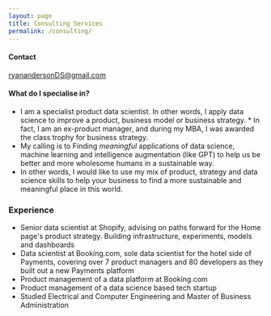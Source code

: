 ```yaml
---
layout: page
title: Consulting Services
permalink: /consulting/
---
```


#### Contact
[ryanandersonDS@gmail.com](mailto:ryanandersonDS@gmail.com)

#### What do I specialise in?
* I am a specialist product data scientist. In other words, I apply data science to improve a product, business model or business strategy. * In fact, I am an ex-product manager, and during my MBA, I was awarded the class trophy for business strategy.
* My calling is to Finding _meaningful_ applications of data science, machine learning and intelligence augmentation (like GPT) to help us be better and more wholesome humans in a sustainable way. 
* In other words, I would like to use my mix of product, strategy and data science skills to help your business to find a more sustainable and meaningful place in this world.

### Experience 
* Senior data scientist at Shopify, advising on paths forward for the Home page's product strategy. Building infrastructure, experiments, models and dashboards
* Data scientist at Booking.com, sole data scientist for the hotel side of Payments, covering over 7 product managers and 80 developers as they built out a new Payments platform
* Product management of a data platform at Booking.com
* Product management of a data science based tech startup
* Studied Electrical and Computer Engineering and Master of Business Administration
